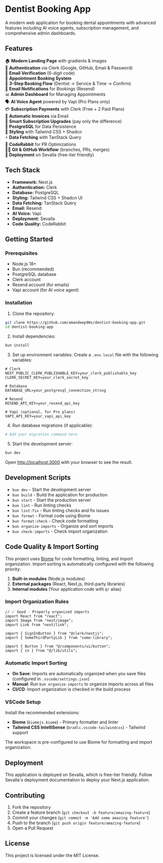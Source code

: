 # Dentist Booking App

A modern web application for booking dental appointments with advanced features including AI voice agents, subscription management, and comprehensive admin dashboards.

## Features

🏠 **Modern Landing Page** with gradients & images  
🔐 **Authentication** via Clerk (Google, GitHub, Email & Password)  
🔑 **Email Verification** (6-digit code)  
📅 **Appointment Booking System**  
🦷 **3-Step Booking Flow** (Dentist → Service & Time → Confirm)  
📩 **Email Notifications** for Bookings (Resend)  
📊 **Admin Dashboard** for Managing Appointments  
🗣️ **AI Voice Agent** powered by Vapi (Pro Plans only)  
💳 **Subscription Payments** with Clerk (Free + 2 Paid Plans)  
🧾 **Automatic Invoices** via Email  
💸 **Smart Subscription Upgrades** (pay only the difference)  
📂 **PostgreSQL** for Data Persistence  
🎨 **Styling** with Tailwind CSS + Shadcn  
⚡ **Data Fetching** with TanStack Query  
🤖 **CodeRabbit** for PR Optimizations  
🧑‍💻 **Git & GitHub Workflow** (branches, PRs, merges)  
🚀 **Deployment** on Sevalla (free-tier friendly)

## Tech Stack

- **Framework:** Next.js
- **Authentication:** Clerk
- **Database:** PostgreSQL
- **Styling:** Tailwind CSS + Shadcn UI
- **Data Fetching:** TanStack Query
- **Email:** Resend
- **AI Voice:** Vapi
- **Deployment:** Sevalla
- **Code Quality:** CodeRabbit

## Getting Started

### Prerequisites

- Node.js 18+
- Bun (recommended)
- PostgreSQL database
- Clerk account
- Resend account (for emails)
- Vapi account (for AI voice agent)

### Installation

1. Clone the repository:

```bash
git clone https://github.com/amandeep90s/dentist-booking-app.git
cd dentist-booking-app
```

2. Install dependencies:

```bash
bun install
```

3. Set up environment variables:
   Create a `.env.local` file with the following variables:

```env
# Clerk
NEXT_PUBLIC_CLERK_PUBLISHABLE_KEY=your_clerk_publishable_key
CLERK_SECRET_KEY=your_clerk_secret_key

# Database
DATABASE_URL=your_postgresql_connection_string

# Resend
RESEND_API_KEY=your_resend_api_key

# Vapi (optional, for Pro plans)
VAPI_API_KEY=your_vapi_api_key
```

4. Run database migrations (if applicable):

```bash
# Add your migration command here
```

5. Start the development server:

```bash
bun dev
```

Open [http://localhost:3000](http://localhost:3000) with your browser to see the result.

## Development Scripts

- `bun dev` - Start the development server
- `bun build` - Build the application for production
- `bun start` - Start the production server
- `bun lint` - Run linting checks
- `bun lint:fix` - Run linting checks and fix issues
- `bun format` - Format code using Biome
- `bun format:check` - Check code formatting
- `bun organize-imports` - Organize and sort imports
- `bun check-imports` - Check import organization

## Code Quality & Import Sorting

This project uses [Biome](https://biomejs.dev/) for code formatting, linting, and import organization. Import sorting is automatically configured with the following priority:

1. **Built-in modules** (Node.js modules)
2. **External packages** (React, Next.js, third-party libraries)
3. **Internal modules** (Your application code with `@/` alias)

### Import Organization Rules

```tsx
// ✅ Good - Properly organized imports
import React from "react";
import Image from "next/image";
import Link from "next/link";

import { SignInButton } from "@clerk/nextjs";
import { SomeThirdPartyLib } from "some-library";

import { Button } from "@/components/ui/button";
import { cn } from "@/lib/utils";
```

### Automatic Import Sorting

- **On Save**: Imports are automatically organized when you save files (configured in `.vscode/settings.json`)
- **Manual**: Run `bun organize-imports` to organize imports across all files
- **CI/CD**: Import organization is checked in the build process

### VSCode Setup

Install the recommended extensions:

- **Biome** (`biomejs.biome`) - Primary formatter and linter
- **Tailwind CSS IntelliSense** (`bradlc.vscode-tailwindcss`) - Tailwind support

The workspace is pre-configured to use Biome for formatting and import organization.

## Deployment

This application is deployed on Sevalla, which is free-tier friendly. Follow Sevalla's deployment documentation to deploy your Next.js application.

## Contributing

1. Fork the repository
2. Create a feature branch (`git checkout -b feature/amazing-feature`)
3. Commit your changes (`git commit -m 'Add some amazing feature'`)
4. Push to the branch (`git push origin feature/amazing-feature`)
5. Open a Pull Request

## License

This project is licensed under the MIT License.
